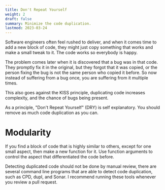```yaml
---
title: Don't Repeat Yourself
weight: 2
draft: false
summary: Minimize the code duplication.
lastmod: 2023-03-24
---
```


Software engineers often feel rushed to deliver, and when it comes time to add a new
block of code, they might just copy something that works and make a small tweak to it.
The code works so everybody is happy.

The problem comes later when it is discovered that a bug was in that code.  They promptly
fix it in the original, but they forgot that it was copied, or the person fixing the 
bug is not the same person who copied it before.  So now instead of suffering from a 
bug once, you are suffering from it multiple times.

This also goes against the KISS principle, duplicating code increases complexity, and the 
chance of bugs being present.

As a principle, "Don't Repeat Yourself" (DRY) is self explanatory.  You should remove as
much code duplication as you can.

# Modularity

If you find a block of code that is highly similar to others, except for one small aspect, 
then make a new function for it.  Use function arguments to control the aspect that
differentiated the code before.

Detecting duplicated code should not be done by manual review, there are several command
line programs that are able to detect code duplication, such as CPD, dupl, and Sonar.
I recommend running these tools whenever you review a pull request.